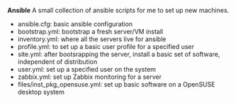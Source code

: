 **Ansible**
A small collection of ansible scripts for me to set up new machines.
- ansible.cfg: basic ansible configuration
- bootstrap.yml: bootstrap a fresh server/VM install
- inventory.yml: where all the servers live for ansible
- profile.yml: to set up a basic user profile for a specified user
- site.yml: after bootsrapping the server, install a basic set of software, independent of distribution
- user.yml: set up a specified user on the system
- zabbix.yml: set up Zabbix monitoring for a server
- files/inst_pkg_opensuse.yml: set up basic software on a OpenSUSE desktop system
